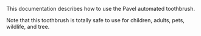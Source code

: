 This documentation describes how to use the Pavel automated toothbrush.

Note that this toothbrush is totally safe to use for children, adults, pets, wildlife, and tree.
